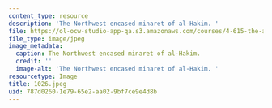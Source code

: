 ```yaml
---
content_type: resource
description: 'The Northwest encased minaret of al-Hakim. '
file: https://ol-ocw-studio-app-qa.s3.amazonaws.com/courses/4-615-the-architecture-of-cairo-spring-2002/787d02601e7965e2aa029bf7ce9e4d8b_1026.jpeg
file_type: image/jpeg
image_metadata:
  caption: The Northwest encased minaret of al-Hakim.
  credit: ''
  image-alt: 'The Northwest encased minaret of al-Hakim. '
resourcetype: Image
title: 1026.jpeg
uid: 787d0260-1e79-65e2-aa02-9bf7ce9e4d8b
---
```

